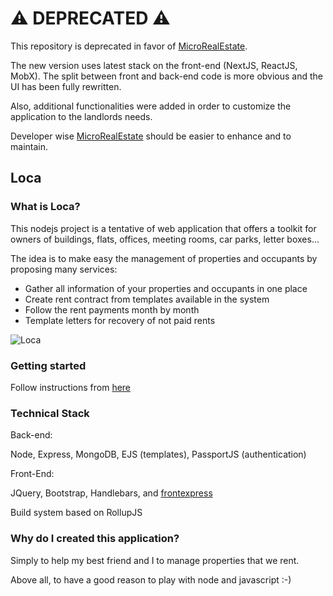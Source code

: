 # :warning: DEPRECATED :warning:

This repository is deprecated in favor of [MicroRealEstate](https://github.com/microrealestate/microrealestate).

The new version uses latest stack on the front-end (NextJS, ReactJS, MobX). The split between front and back-end code is more obvious and the UI has been fully rewritten.

Also, additional functionalities were added in order to customize the application to the landlords needs.

Developer wise [MicroRealEstate](https://github.com/microrealestate/microrealestate) should be easier to enhance and to maintain.

## Loca

### What is Loca?

This nodejs project is a tentative of web application that offers a toolkit for owners of buildings, flats, offices, meeting rooms, car parks, letter boxes...

The idea is to make easy the management of properties and occupants by proposing many services:

- Gather all information of your properties and occupants in one place
- Create rent contract from templates available in the system
- Follow the rent payments month by month
- Template letters for recovery of not paid rents

![Loca](http://www.nuageprive.fr/images/loca-sample.png 'Open source real estate management')

### Getting started

Follow instructions from [here](https://github.com/microrealestate/microrealestate#getting-started)

### Technical Stack

Back-end:

Node, Express, MongoDB, EJS (templates), PassportJS (authentication)

Front-End:

JQuery, Bootstrap, Handlebars, and [frontexpress](https://github.com/camelaissani/frontexpress)

Build system based on RollupJS

### Why do I created this application?

Simply to help my best friend and I to manage properties that we rent.

Above all, to have a good reason to play with node and javascript :-)
